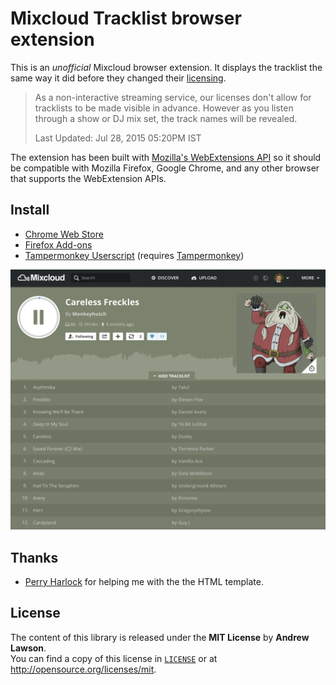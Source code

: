 # Mixcloud Tracklist browser extension

This is an *unofficial* Mixcloud browser extension. It displays the tracklist
the same way it did before they changed their [licensing][mc-support].

> As a non-interactive streaming service, our licenses don't allow for
> tracklists to be made visible in advance. However as you listen through a
> show or DJ mix set, the track names will be revealed.
>
> Last Updated: Jul 28, 2015 05:20PM IST

The extension has been built with [Mozilla's WebExtensions API][moz-webext] so
it should be compatible with Mozilla Firefox, Google Chrome, and any other
browser that supports the WebExtension APIs.

## Install
 - [Chrome Web Store][chrome-install]
 - [Firefox Add-ons][firefox-install]
 - [Tampermonkey Userscript][tampermonkey-install] (requires [Tampermonkey][tampermonkey])

![Screenshot](screenshot.png)

## Thanks
 - [Perry Harlock](https://github.com/perryharlock) for helping me with the the HTML template.

## License
The content of this library is released under the **MIT License** by
**Andrew Lawson**.<br/> You can find a copy of this license in
[`LICENSE`](LICENSE) or at http://opensource.org/licenses/mit.

[chrome-install]: https://chrome.google.com/webstore/detail/mixcloud-tracklist/lkoingeajallinlnijfpmmddoeoficef
[firefox-install]: https://addons.mozilla.org/firefox/addon/mixcloud-tracklist
[tampermonkey-install]: https://gist.github.com/adlawson/147e22f20e6f1eeb75c8e37acc19c96c
[mc-support]: http://support.mixcloud.com/customer/portal/articles/1595557
[moz-webext]: https://wiki.mozilla.org/WebExtensions
[tampermonkey]: https://tampermonkey.net/

